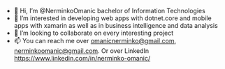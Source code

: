 - 👋 Hi, I’m @NerminkoOmanic bachelor of Information Technologies
- 👀 I’m interested in developing web apps with dotnet.core and mobile apps with xamarin as well as in business intelligence and data analysis
- 💞️ I’m looking to collaborate on every interesting project
- 📫 You can reach me over omanicnerminko@gmail.com, nerminkoomanic@gmail.com. Or over LinkedIn https://www.linkedin.com/in/nerminko-omanic/

<!---
NerminkoOmanic/NerminkoOmanic is a ✨ special ✨ repository because its `README.md` (this file) appears on your GitHub profile.
You can click the Preview link to take a look at your changes.
--->
